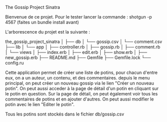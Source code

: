 The Gossip Project Sinatra

Bienvenue de ce projet. Pour le tester lancer la commande : shotgun -p 4567 (faites un bundle install avant)

L'arborescence du projet est la suivante :

the_gossip_project_sinatra 
│
├── db 
│ └── gossip.csv 
│ └── comment.csv
├── lib 
│ └── app 
│   ├── controller.rb 
│   ├── gossip.rb 
│   ├── comment.rb
│ └── views 
│   ├── index.erb 
│   ├── edit.erb 
│   ├── show.erb 
│   ├── new_gossip.erb
├── README.md 
├── Gemfile 
├── Gemfile.lock 
└── config.ru 

Cette application permet de créer une liste de potins, pour chacun d'entre eux, on a un auteur, un contenu, et des commentaires. depuis le menu principal, on peut créer un nouveau gossip 
via le lien "Créer un nouveau potin". On peut aussi acceder à la page de détail d'un potin en cliquant sur le potin en question. Sur la page de détail, on peut également voir tous les 
commentaires de potins et en ajouter d'autres. On peut aussi modifier le potin avec le lien "Editer le potin".

Tous les potins sont stockés dans le fichier db/gossip.csv